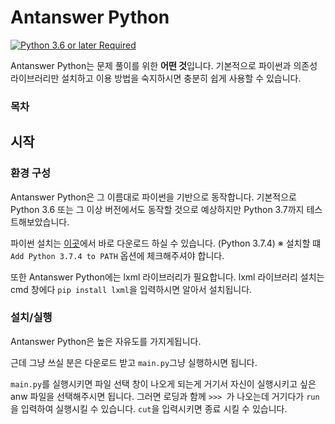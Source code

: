 Antanswer Python
===

[![Python 3.6 or later Required](https://img.shields.io/badge/python-3.6%20or%20higher-blue.svg)](https://python.org)

Antanswer Python는 문제 풀이를 위한 **어떤 것**입니다. 기본적으로 파이썬과 의존성 라이브러리만 설치하고 이용 방법을 숙지하시면 
충분히 쉽게 사용할 수 있습니다.

### 목차


## 시작
### 환경 구성
Antanswer Python은 그 이름대로 파이썬을 기반으로 동작합니다. 기본적으로 Python 3.6 또는 그 이상 버전에서도 동작할 것으로 예상하지만
Python 3.7까지 테스트해보았습니다.

파이썬 설치는 [이곳](https://www.python.org/ftp/python/3.7.4/python-3.7.4.exe)에서 바로 다운로드 하실 수 있습니다. (Python 3.7.4)
※ 설치할 떄 `Add Python 3.7.4 to PATH` 옵션에 체크해주셔야 합니다.

또한 Antanswer Python에는 lxml 라이브러리가 필요합니다.
lxml 라이브러리 설치는 cmd 창에다 `pip install lxml`을 입력하시면 알아서 설치됩니다.

### 설치/실행
Antanswer Python은 높은 자유도를 가지게됩니다.

근데 그냥 쓰실 분은 다운로드 받고 `main.py`그냥 실행하시면 됩니다.

`main.py`를 실행시키면 파일 선택 창이 나오게 되는게 거기서 자신이 실행시키고 싶은 anw 파일을 선택해주시면 됩니다.
그러면 로딩과 함께 `>>> `가 나오는데 거기다가 `run`을 입력하여 실행시킬 수 있습니다. `cut`을 입력시키면 종료 시킬 수 있습니다.
<!--             
### 실행

## 문제 만들기
### AnwOld를 사용하여 만들기 <곧 사라져야 할 것이지만 사실 많이 쓰일거 같습니다...>
#### 기본적인 문제
#### detail 변수 선언
#### 특수 명령
#### 주석
#### 예시
#### anw 파일로 변환하기

## anw 파일 구조
사실상 xml 파일인 anw 파일 구조는 간단합니다.-->